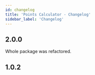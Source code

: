 ```yaml
---
id: changelog
title: 'Points Calculator - Changelog'
sidebar_label: 'Changelog'
---
```

## 2.0.0
Whole package was refactored.

## 1.0.2
